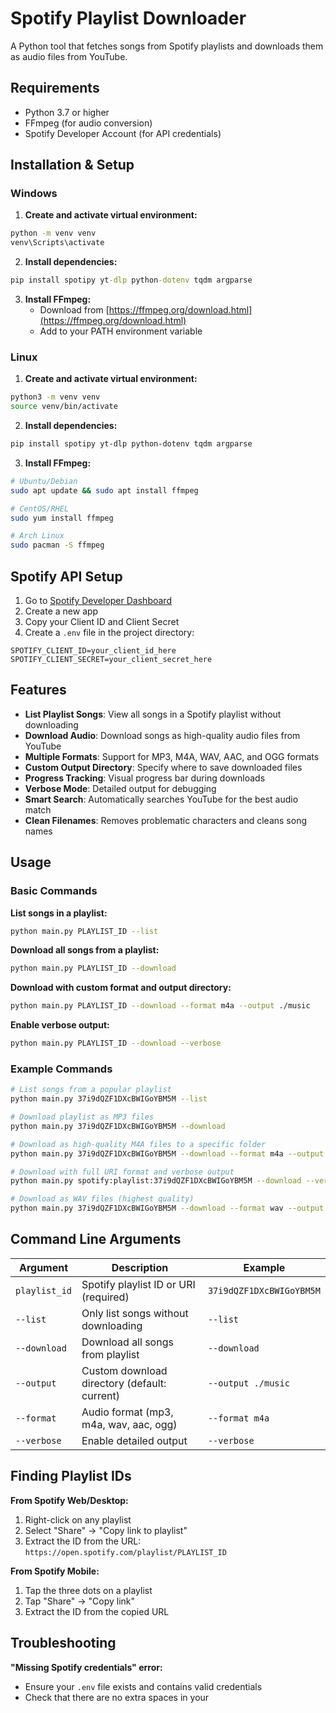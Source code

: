 # Spotify Playlist Downloader

A Python tool that fetches songs from Spotify playlists and downloads them as audio files from YouTube.

## Requirements

- Python 3.7 or higher
- FFmpeg (for audio conversion)
- Spotify Developer Account (for API credentials)

## Installation & Setup

### Windows

1. **Create and activate virtual environment:**
```cmd
python -m venv venv
venv\Scripts\activate
```

2. **Install dependencies:**
```cmd
pip install spotipy yt-dlp python-dotenv tqdm argparse
```

3. **Install FFmpeg:**
   - Download from [https://ffmpeg.org/download.html](https://ffmpeg.org/download.html)
   - Add to your PATH environment variable

### Linux

1. **Create and activate virtual environment:**
```bash
python3 -m venv venv
source venv/bin/activate
```

2. **Install dependencies:**
```bash
pip install spotipy yt-dlp python-dotenv tqdm argparse
```

3. **Install FFmpeg:**
```bash
# Ubuntu/Debian
sudo apt update && sudo apt install ffmpeg

# CentOS/RHEL
sudo yum install ffmpeg

# Arch Linux
sudo pacman -S ffmpeg
```

## Spotify API Setup

1. Go to [Spotify Developer Dashboard](https://developer.spotify.com/dashboard)
2. Create a new app
3. Copy your Client ID and Client Secret
4. Create a `.env` file in the project directory:

```env
SPOTIFY_CLIENT_ID=your_client_id_here
SPOTIFY_CLIENT_SECRET=your_client_secret_here
```

## Features

- **List Playlist Songs**: View all songs in a Spotify playlist without downloading
- **Download Audio**: Download songs as high-quality audio files from YouTube
- **Multiple Formats**: Support for MP3, M4A, WAV, AAC, and OGG formats
- **Custom Output Directory**: Specify where to save downloaded files
- **Progress Tracking**: Visual progress bar during downloads
- **Verbose Mode**: Detailed output for debugging
- **Smart Search**: Automatically searches YouTube for the best audio match
- **Clean Filenames**: Removes problematic characters and cleans song names

## Usage

### Basic Commands

**List songs in a playlist:**
```bash
python main.py PLAYLIST_ID --list
```

**Download all songs from a playlist:**
```bash
python main.py PLAYLIST_ID --download
```

**Download with custom format and output directory:**
```bash
python main.py PLAYLIST_ID --download --format m4a --output ./music
```

**Enable verbose output:**
```bash
python main.py PLAYLIST_ID --download --verbose
```

### Example Commands

```bash
# List songs from a popular playlist
python main.py 37i9dQZF1DXcBWIGoYBM5M --list

# Download playlist as MP3 files
python main.py 37i9dQZF1DXcBWIGoYBM5M --download

# Download as high-quality M4A files to a specific folder
python main.py 37i9dQZF1DXcBWIGoYBM5M --download --format m4a --output ./downloads

# Download with full URI format and verbose output
python main.py spotify:playlist:37i9dQZF1DXcBWIGoYBM5M --download --verbose

# Download as WAV files (highest quality)
python main.py 37i9dQZF1DXcBWIGoYBM5M --download --format wav --output ./music/wav
```

## Command Line Arguments

| Argument | Description | Example |
|----------|-------------|---------|
| `playlist_id` | Spotify playlist ID or URI (required) | `37i9dQZF1DXcBWIGoYBM5M` |
| `--list` | Only list songs without downloading | `--list` |
| `--download` | Download all songs from playlist | `--download` |
| `--output` | Custom download directory (default: current) | `--output ./music` |
| `--format` | Audio format (mp3, m4a, wav, aac, ogg) | `--format m4a` |
| `--verbose` | Enable detailed output | `--verbose` |

## Finding Playlist IDs

**From Spotify Web/Desktop:**
1. Right-click on any playlist
2. Select "Share" → "Copy link to playlist"
3. Extract the ID from the URL: `https://open.spotify.com/playlist/PLAYLIST_ID`

**From Spotify Mobile:**
1. Tap the three dots on a playlist
2. Tap "Share" → "Copy link"
3. Extract the ID from the copied URL

## Troubleshooting

**"Missing Spotify credentials" error:**
- Ensure your `.env` file exists and contains valid credentials
- Check that there are no extra spaces in your

